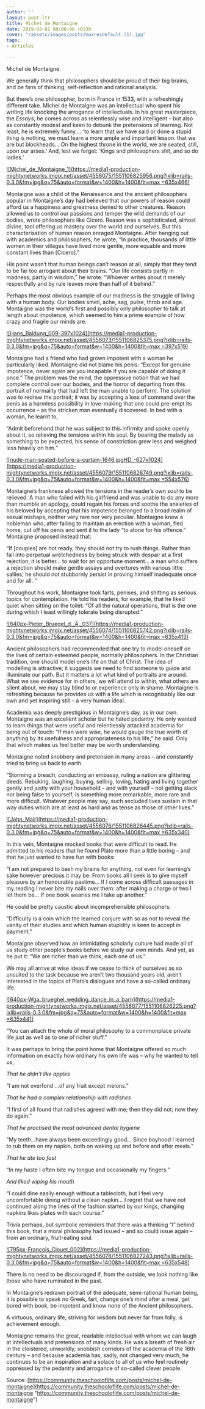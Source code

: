```yaml
---
author: ''
layout: post-ltr
title: Michel de Montaigne
date: 2019-03-01 00:00:00 +0330
cover: "/assets/images/posts/maxresdefault (1).jpg"
tags:
- Articles

---
```

Michel de Montaigne

We generally think that philosophers should be proud of their big brains, and be fans of thinking, self-reflection and rational analysis.

But there’s one philosopher, born in France in 1533, with a refreshingly different take. Michel de Montaigne was an intellectual who spent his writing life knocking the arrogance of intellectuals. In his great masterpiece, the _Essays_, he comes across as relentlessly wise and intelligent – but also as constantly modest and keen to debunk the pretensions of learning. Not least, he is extremely funny…: ‘to learn that we have said or done a stupid thing is nothing, we must learn a more ample and important lesson: that we are but blockheads… On the highest throne in the world, we are seated, still, upon our arses.’ And, lest we forget: ‘Kings and philosophers shit, and so do ladies.’

[!\[Michel_de_Montaigne_1\](https://media1-production-mightynetworks.imgix.net/asset/4556075/1551106825956.png?ixlib=rails-0.3.0&fm=jpg&q=75&auto=format&w=1400&h=1400&fit=max =635x466)](http://www.thebookoflife.org/wp-content/uploads/2014/11/Michel_de_Montaigne_11.jpg)

Montaigne was a child of the Renaissance and the ancient philosophers popular in Montaigne’s day had believed that our powers of reason could afford us a happiness and greatness denied to other creatures. Reason allowed us to control our passions and temper the wild demands of our bodies, wrote philosophers like Cicero. Reason was a sophisticated, almost divine, tool offering us mastery over the world and ourselves. But this characterisation of human reason enraged Montaigne. After hanging out with academics and philosophers, he wrote, “In practice, thousands of little women in their villages have lived more gentle, more equable and more constant lives than \[Cicero\].”

His point wasn’t that human beings can’t reason at all, simply that they tend to be far too arrogant about their brains. “Our life consists partly in madness, partly in wisdom,” he wrote. “Whoever writes about it merely respectfully and by rule leaves more than half of it behind.”

Perhaps the most obvious example of our madness is the struggle of living with a human body. Our bodies smell, ache, sag, pulse, throb and age. Montaigne was the world’s first and possibly only philosopher to talk at length about impotence, which seemed to him a prime example of how crazy and fragile our minds are.

[!\[Hans_Baldung_009-397x1024\](https://media1-production-mightynetworks.imgix.net/asset/4556073/1551106825375.png?ixlib=rails-0.3.0&fm=jpg&q=75&auto=format&w=1400&h=1400&fit=max =397x519)](http://www.thebookoflife.org/wp-content/uploads/2014/11/Hans_Baldung_009-397x10241.jpg)

Montaigne had a friend who had grown impotent with a woman he particularly liked. Montaigne did not blame his penis: “Except for genuine impotence, never again are you incapable if you are capable of doing it once.” The problem was the mind, the oppressive notion that we had complete control over our bodies, and the horror of departing from this portrait of normality that had left the man unable to perform. The solution was to redraw the portrait; it was by accepting a loss of command over the penis as a harmless possibility in love-making that one could pre-empt its occurrence – as the stricken man eventually discovered. In bed with a woman, he learnt to,

“Admit beforehand that he was subject to this infirmity and spoke openly about it, so relieving the tensions within his soul. By bearing the malady as something to be expected, his sense of constriction grew less and weighed less heavily on him.”

[!\[nude-man-seated-before-a-curtain-1646.jpgHD_-627x1024\](https://media1-production-mightynetworks.imgix.net/asset/4556079/1551106826749.png?ixlib=rails-0.3.0&fm=jpg&q=75&auto=format&w=1400&h=1400&fit=max =554x576)](http://www.thebookoflife.org/wp-content/uploads/2014/11/nude-man-seated-before-a-curtain-16461.jpgHD_-627x10241.jpg)

Montaigne’s frankness allowed the tensions in the reader’s own soul to be relieved. A man who failed with his girlfriend and was unable to do any more than mumble an apology, could regain his forces and soothe the anxieties of his beloved by accepting that his impotence belonged to a broad realm of sexual mishaps, neither very rare nor very peculiar. Montaigne knew a nobleman who, after failing to maintain an erection with a woman, fled home, cut off his penis and sent it to the lady “to atone for his offence.” Montaigne proposed instead that:

“If \[couples\] are not ready, they should not try to rush things. Rather than fall into perpetual wretchedness by being struck with despair at a first rejection, it is better… to wait for an opportune moment… a man who suffers a rejection should make gentle assays and overtures with various little sallies; he should not stubbornly persist in proving himself inadequate once and for all. ”

Throughout his work, Montaigne took farts, penises, and shitting as serious topics for contemplation. He told his readers, for example, that he liked quiet when sitting on the toilet: “Of all the natural operations, that is the one during which I least willingly tolerate being disrupted.”

[!\[640px-Pieter_Bruegel_d._Ä._037\](https://media1-production-mightynetworks.imgix.net/asset/4556074/1551106825742.png?ixlib=rails-0.3.0&fm=jpg&q=75&auto=format&w=1400&h=1400&fit=max =635x413)](http://www.thebookoflife.org/wp-content/uploads/2014/11/640px-Pieter_Bruegel_d._%C3%84._037.jpg)

Ancient philosophers had recommended that one try to model oneself on the lives of certain esteemed people, normally philosophers. In the Christian tradition, one should model one’s life on that of Christ. The idea of modelling is attractive; it suggests we need to find someone to guide and illuminate our path. But it matters a lot what kind of portraits are around. What we see evidence for in others, we will attend to within, what others are silent about, we may stay blind to or experience only in shame. Montaigne is refreshing because he provides us with a life which is recognisably like our own and yet inspiring still – a very human ideal.

Academia was deeply prestigious in Montaigne’s day, as in our own. Montaigne was an excellent scholar but he hated pedantry. He only wanted to learn things that were useful and relentlessly attacked academia for being out of touch: “If man were wise, he would gauge the true worth of anything by its usefulness and appropriateness to his life,” he said. Only that which makes us feel better may be worth understanding.

Montaigne noted snobbery and pretension in many areas – and constantly tried to bring us back to earth.

“Storming a breach, conducting an embassy, ruling a nation are glittering deeds. Rebuking, laughing, buying, selling, loving, hating and living together gently and justly with your household – and with yourself – not getting slack nor being false to yourself, is something more remarkable, more rare and more difficult. Whatever people may say, such secluded lives sustain in that way duties which are at least as hard and as tense as those of other lives.”

[!\[John_Mair\](https://media1-production-mightynetworks.imgix.net/asset/4556076/1551106826445.png?ixlib=rails-0.3.0&fm=jpg&q=75&auto=format&w=1400&h=1400&fit=max =635x340)](http://www.thebookoflife.org/wp-content/uploads/2014/11/John_Mair.jpg)

In this vein, Montaigne mocked books that were difficult to read. He admitted to his readers that he found Plato more than a little boring – and that he just wanted to have fun with books:

“I am not prepared to bash my brains for anything, not even for learning’s sake however precious it may be. From books all I seek is to give myself pleasure by an honourable pastime… If I come across difficult passages in my reading I never bite my nails over them: after making a charge or two I let them be… If one book wearies me I take up another.”

He could be pretty caustic about incomprehensible philosophers:

“Difficulty is a coin which the learned conjure with so as not to reveal the vanity of their studies and which human stupidity is keen to accept in payment.”

Montaigne observed how an intimidating scholarly culture had made all of us study other people’s books before we study our own minds. And yet, as he put it: “We are richer than we think, each one of us.”

We may all arrive at wise ideas if we cease to think of ourselves as so unsuited to the task because we aren’t two thousand years old, aren’t interested in the topics of Plato’s dialogues and have a so-called ordinary life.

[!\[640px-Wga_brueghel_wedding_dance_in_a_barn\](https://media1-production-mightynetworks.imgix.net/asset/4556077/1551106826225.png?ixlib=rails-0.3.0&fm=jpg&q=75&auto=format&w=1400&h=1400&fit=max =635x441)](http://www.thebookoflife.org/wp-content/uploads/2014/11/640px-Wga_brueghel_wedding_dance_in_a_barn.jpg)

“You can attach the whole of moral philosophy to a commonplace private life just as well as to one of richer stuff.”

It was perhaps to bring the point home that Montaigne offered so much information on exactly how ordinary his own life was – why he wanted to tell us,

_That he didn’t like apples_

“I am not overfond …of any fruit except melons.”

_That he had a complex relationship with radishes_

“I first of all found that radishes agreed with me; then they did not; now they do again.”

_That he practised the most advanced dental hygiene_

“My teeth…have always been exceedingly good… Since boyhood I learned to rub them on my napkin, both on waking up and before and after meals.”

_That he ate too fast_

“In my haste I often bite my tongue and occasionally my fingers.”

_And liked wiping his mouth_

“I could dine easily enough without a tablecloth, but I feel very uncomfortable dining without a clean napkin… I regret that we have not continued along the lines of the fashion started by our kings, changing napkins likes plates with each course.”

Trivia perhaps, but symbolic reminders that there was a thinking “I” behind this book, that a moral philosophy had issued – and so could issue again – from an ordinary, fruit-eating soul.

[!\[795px-François_Clouet_002\](https://media1-production-mightynetworks.imgix.net/asset/4556078/1551106827243.png?ixlib=rails-0.3.0&fm=jpg&q=75&auto=format&w=1400&h=1400&fit=max =635x548)](http://www.thebookoflife.org/wp-content/uploads/2014/11/795px-Fran%C3%A7ois_Clouet_0021.jpg)

There is no need to be discouraged if, from the outside, we look nothing like those who have ruminated in the past.

In Montaigne’s redrawn portrait of the adequate, semi-rational human being, it is possible to speak no Greek, fart, change one’s mind after a meal, get bored with book, be impotent and know none of the Ancient philosophers.

A virtuous, ordinary life, striving for wisdom but never far from folly, is achievement enough.

Montaigne remains the great, readable intellectual with whom we can laugh at intellectuals and pretensions of many kinds. He was a breath of fresh air in the cloistered, unworldly, snobbish corridors of the academia of the 16th century – and because academia has, sadly, not changed very much, he continues to be an inspiration and a solace to all of us who feel routinely oppressed by the pedantry and arrogance of so-called clever people.

Source: [https://community.theschooloflife.com/posts/michel-de-montaigne](https://community.theschooloflife.com/posts/michel-de-montaigne "https://community.theschooloflife.com/posts/michel-de-montaigne")
